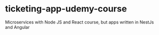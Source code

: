# ticketing-app-udemy-course
Microservices with Node JS and React course, but apps written in NestJs and Angular
